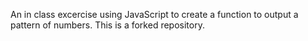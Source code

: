 An in class excercise using JavaScript to create a function to output a pattern of numbers.
This is a forked repository.
